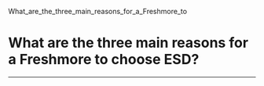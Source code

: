 What_are_the_three_main_reasons_for_a_Freshmore_to



What are the three main reasons for a Freshmore to choose ESD?
==============================================================

---

